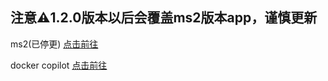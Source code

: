 ## 注意⚠️1.2.0版本以后会覆盖ms2版本app，谨慎更新
ms2(已停更) [点击前往](https://github.com/huangpj0210/msaber-android)

docker copilot [点击前往](https://github.com/singleton-altman/docker_copilot_andriod_app)
